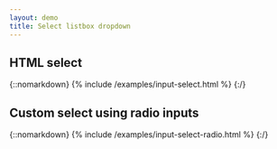 ```yaml
---
layout: demo
title: Select listbox dropdown
---
```


## HTML select

{::nomarkdown}
{% include /examples/input-select.html %}
{:/}

## Custom select using radio inputs

{::nomarkdown}
{% include /examples/input-select-radio.html %}
{:/}